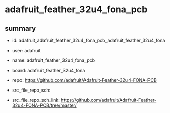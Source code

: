 # adafruit_feather_32u4_fona_pcb
 
## summary 
* id: adafruit_adafruit_feather_32u4_fona_pcb_adafruit_feather_32u4_fona
* user: adafruit
* name: adafruit_feather_32u4_fona_pcb
* board: adafruit_feather_32u4_fona
* repo: https://github.com/adafruit/Adafruit-Feather-32u4-FONA-PCB



* src_file_repo_sch: 
* src_file_repo_sch_link: https://github.com/adafruit/Adafruit-Feather-32u4-FONA-PCB/tree/master/




